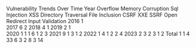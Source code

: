 Vulnerability Trends Over Time
Year	Overflow	Memory Corruption	Sql Injection	XSS	Directory Traversal	File Inclusion	CSRF	XXE	SSRF	Open Redirect	Input Validation
2016				1							
2017			                                    	6						                                                                     	2
2018				                                    4					                                                                    		1
2019			                        2	            1							
2020	1          	1	              1	            6            	1				                            2		                            3
2021				                                    9	            1	          3			                  1		                            2 
2022			                        1	            4	            1				                            2	       2                      4
2023			                                    	2	            3	                        	2	      3        1	                    2
Total	      1	     1	            4	           33	            6	          3	              2		    8        3	                    14
